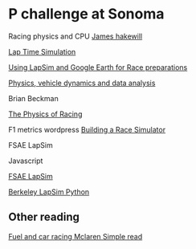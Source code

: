 # P challenge at Sonoma

Racing physics and CPU
[James hakewill](http://jameshakewill.com)

[Lap Time Simulation](http://www.jameshakewill.com/Lap_Time_Simulation.pdf)

[Using LapSim and Google Earth for Race preparations](http://www.jameshakewill.com/pir-baseline.pdf)

[Physics, vehicle dynamics and data analysis](http://www.jameshakewill.com/tech.htm)


Brian Beckman

[The Physics of Racing](http://phors.locost7.info/files/Beckman_-_The_Physics_of_Racing.pdf)

F1 metrics wordpress 
[Building a Race Simulator](https://f1metrics.wordpress.com/2014/10/03/building-a-race-simulator/)


FSAE LapSim

Javascript

[FSAE LapSim](http://www.fsaesim.com/documentation.html)

[Berkeley LapSim Python](https://github.com/kevinkung/LapSim)

## Other reading

[Fuel and car racing Mclaren Simple read](http://www.raeng.org.uk/publications/other/14-car-racing)

